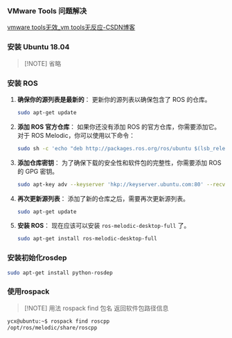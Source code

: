 ### VMware Tools 问题解决
[vmware tools无效_vm tools无反应-CSDN博客](https://blog.csdn.net/s15896/article/details/107457610)
### 安装 Ubuntu 18.04

> [!NOTE] 省略

### 安装 ROS

1. **确保你的源列表是最新的**：
   更新你的源列表以确保包含了 ROS 的仓库。
   ```bash
   sudo apt-get update
   ```
2. **添加 ROS 官方仓库**：
   如果你还没有添加 ROS 的官方仓库，你需要添加它。对于 ROS Melodic，你可以使用以下命令：
   ```bash
   sudo sh -c 'echo "deb http://packages.ros.org/ros/ubuntu $(lsb_release -sc) main" > /etc/apt/sources.list.d/ros-latest.list'
   ```
3. **添加仓库密钥**：
   为了确保下载的安全性和软件包的完整性，你需要添加 ROS 的 GPG 密钥。
   ```bash
   sudo apt-key adv --keyserver 'hkp://keyserver.ubuntu.com:80' --recv-key C1CF6E31E6BADE8868B172B4F42ED6FBAB17C654
   ```
4. **再次更新源列表**：
   添加了新的仓库之后，需要再次更新源列表。
   ```bash
   sudo apt-get update
   ```
5. **安装 ROS**：
   现在应该可以安装 `ros-melodic-desktop-full` 了。
   ```bash
   sudo apt-get install ros-melodic-desktop-full
   ```

### 安装初始化rosdep
```sh
sudo apt-get install python-rosdep
```

### 使用rospack

> [!NOTE] 用法
> rospack find 包名
> 返回软件包路径信息


```sh
ycx@ubuntu:~$ rospack find roscpp
/opt/ros/melodic/share/roscpp
```
